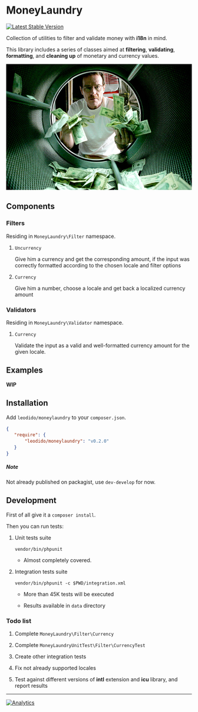 MoneyLaundry
============

[![Latest Stable Version](http://img.shields.io/packagist/v/leodido/moneylaundry.svg?style=flat-square)](https://packagist.org/packages/leodido/moneylaundry)

Collection of utilities to filter and validate money with **i18n** in mind.

This library includes a series of classes aimed at **filtering**, **validating**, **formatting**, and **cleaning up** of monetary and currency values.

![breaking bad laundry](bb.jpg)

Components
----------

### Filters

Residing in `MoneyLaundry\Filter` namespace.

1. `Uncurrency`

    Give him a currency and get the corresponding amount, if the input was correctly formatted according to the chosen locale and filter options

2. `Currency`

    Give him a number, choose a locale and get back a localized currency amount

### Validators

Residing in `MoneyLaundry\Validator` namespace.

1. `Currency`

    Validate the input as a valid and well-formatted currency amount for the given locale.

Examples
--------

**WIP**

Installation
------------

Add `leodido/moneylaundry` to your `composer.json`.

```json
{
   "require": {
       "leodido/moneylaundry": "v0.2.0"
   }
}
```

##### Note

Not already published on packagist, use `dev-develop` for now.

Development
-----------

First of all give it a `composer install`.

Then you can run tests:

1. Unit tests suite

    ```
    vendor/bin/phpunit
    ```
    
    - Almost completely covered.

2. Integration tests suite

    ```
    vendor/bin/phpunit -c $PWD/integration.xml
    ```
    
    - More than 45K tests will be executed
    
    - Results available in `data` directory

### Todo list

1. Complete `MoneyLaundry\Filter\Currency`

2. Complete `MoneyLaundryUnitTest\Filter\CurrencyTest`

3. Create other integration tests

4. Fix not already supported locales

5. Test against different versions of **intl** extension and **icu** library, and report results

---

[![Analytics](https://ga-beacon.appspot.com/UA-49657176-1/moneylaundry)](https://github.com/igrigorik/ga-beacon)
